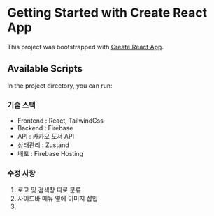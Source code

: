 # Getting Started with Create React App

This project was bootstrapped with [Create React App](https://github.com/facebook/create-react-app).

## Available Scripts

In the project directory, you can run:

### 기술 스택
- Frontend : React, TailwindCss
- Backend : Firebase
- API : 카카오 도서 API
- 상태관리 : Zustand
- 배포 : Firebase Hosting

### 수정 사항
1. 로고 및 검색창 따로 분류
2. 사이드바 메뉴 옆에 이미지 삽입
3. 
